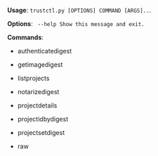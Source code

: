 **Usage**: `trustctl.py [OPTIONS] COMMAND [ARGS]..`.

**Options**:
 ` --help Show this message and exit.`

**Commands**:

- authenticatedigest
  
- getimagedigest
  
- listprojects
  
- notarizedigest
  
- projectdetails
  
- projectidbydigest
  
- projectsetdigest
  
- raw
